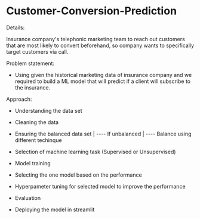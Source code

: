 # Customer-Conversion-Prediction

Details:

Insurance company's telephonic marketing team to reach out customers that are most likely to convert beforehand, so company wants to specifically target customers via call.

Problem statement:
- Using given the historical marketing data of insurance company and we required to build a ML model that will predict if a client will subscribe to the insurance.


Approach:
- Understanding the data set
- Cleaning the data
- Ensuring the balanced data set
                               |
                               ---- If unbalanced
                                                  |
                                                   ---- Balance using different techinque
                                                   
- Selection of machine learning task (Supervised or Unsupervised)
- Model training 
- Selecting the one model based on the performance
- Hyperpameter tuning for selected model to improve the performance
- Evaluation
- Deploying the model in streamlit


